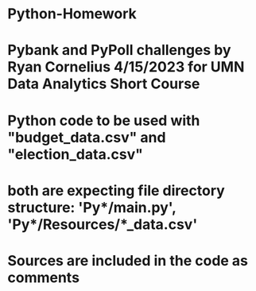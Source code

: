 # Python-Homework
# Pybank and PyPoll challenges by Ryan Cornelius 4/15/2023 for UMN Data Analytics Short Course
# Python code to be used with "budget_data.csv" and "election_data.csv"
# both are expecting file directory structure: 'Py*/main.py', 'Py*/Resources/*_data.csv'
# 
# Sources are included in the code as comments
# 